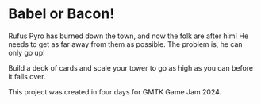 # Babel or Bacon!

Rufus Pyro has burned down the town, and now the folk are after him! He needs to get as far away from them as possible. The problem is, he can only go up!

Build a deck of cards and scale your tower to go as high as you can before it falls over.

<b></b>
This project was created in four days for GMTK Game Jam 2024.
